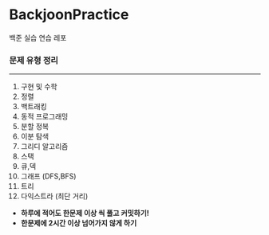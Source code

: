 # BackjoonPractice
백준 실습 연습 레포


### 문제 유형 정리
***
1. 구현 및 수학
2. 정렬
3. 백트래킹
4. 동적 프로그래밍
5. 분할 정복
6. 이분 탐색
7. 그리디 알고리즘
8. 스택
9. 큐,덱
10. 그래프 (DFS,BFS)
11. 트리
12. 다익스트라 (최단 거리)


- **하루에 적어도 한문제 이상 씩 풀고 커밋하기!**
- **한문제에 2시간 이상 넘어가지 않게 하기**
